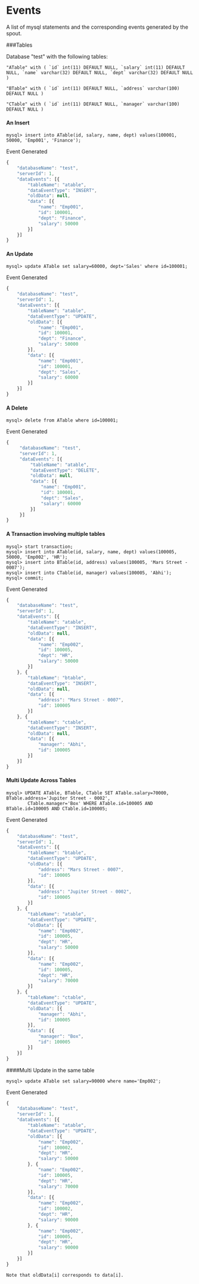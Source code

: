 Events
====================

A list of mysql statements and the corresponding events generated by the spout.

###Tables

Database "test" with the following tables:

    "ATable" with ( `id` int(11) DEFAULT NULL, `salary` int(11) DEFAULT NULL, `name` varchar(32) DEFAULT NULL, `dept` varchar(32) DEFAULT NULL )

    "BTable" with ( `id` int(11) DEFAULT NULL, `address` varchar(100) DEFAULT NULL )

    "CTable" with ( `id` int(11) DEFAULT NULL, `manager` varchar(100) DEFAULT NULL )


#### An Insert

    mysql> insert into ATable(id, salary, name, dept) values(100001, 50000, 'Emp001', 'Finance');
    
Event Generated
    
```javascript
{
    "databaseName": "test",
    "serverId": 1,
    "dataEvents": [{
        "tableName": "atable",
        "dataEventType": "INSERT",
        "oldData": null,
        "data": [{
            "name": "Emp001",
            "id": 100001,
            "dept": "Finance",
            "salary": 50000
        }]
    }]
}
```
    
#### An Update

    mysql> update ATable set salary=60000, dept='Sales' where id=100001;
    
Event Generated
    
```javascript
{
    "databaseName": "test",
    "serverId": 1,
    "dataEvents": [{
        "tableName": "atable",
        "dataEventType": "UPDATE",
        "oldData": [{
            "name": "Emp001",
            "id": 100001,
            "dept": "Finance",
            "salary": 50000
        }],
        "data": [{
            "name": "Emp001",
            "id": 100001,
            "dept": "Sales",
            "salary": 60000
        }]
    }]
}
```
    
#### A Delete

    mysql> delete from ATable where id=100001; 
    
Event Generated

```javascript
{
     "databaseName": "test",
     "serverId": 1,
     "dataEvents": [{
         "tableName": "atable",
         "dataEventType": "DELETE",
         "oldData": null,
         "data": [{
             "name": "Emp001",
             "id": 100001,
             "dept": "Sales",
             "salary": 60000
         }]
     }]
}
```
       
#### A Transaction involving multiple tables

    mysql> start transaction;
    mysql> insert into ATable(id, salary, name, dept) values(100005, 50000, 'Emp002', 'HR');
    mysql> insert into BTable(id, address) values(100005, 'Mars Street - 0007');
    mysql> insert into CTable(id, manager) values(100005, 'Abhi');
    mysql> commit;
    
Event Generated

```javascript
{
    "databaseName": "test",
    "serverId": 1,
    "dataEvents": [{
        "tableName": "atable",
        "dataEventType": "INSERT",
        "oldData": null,
        "data": [{
            "name": "Emp002",
            "id": 100005,
            "dept": "HR",
            "salary": 50000
        }]
    }, {
        "tableName": "btable",
        "dataEventType": "INSERT",
        "oldData": null,
        "data": [{
            "address": "Mars Street - 0007",
            "id": 100005
        }]
    }, {
        "tableName": "ctable",
        "dataEventType": "INSERT",
        "oldData": null,
        "data": [{
            "manager": "Abhi",
            "id": 100005
        }]
    }]
}
```
    

#### Multi Update Across Tables

    mysql> UPDATE ATable, BTable, CTable SET ATable.salary=70000, BTable.address='Jupiter Street - 0002',
            CTable.manager='Box' WHERE ATable.id=100005 AND BTable.id=100005 AND CTable.id=100005;
            
Event Generated
    
```javascript
{
    "databaseName": "test",
    "serverId": 1,
    "dataEvents": [{
        "tableName": "btable",
        "dataEventType": "UPDATE",
        "oldData": [{
            "address": "Mars Street - 0007",
            "id": 100005
        }],
        "data": [{
            "address": "Jupiter Street - 0002",
            "id": 100005
        }]
    }, {
        "tableName": "atable",
        "dataEventType": "UPDATE",
        "oldData": [{
            "name": "Emp002",
            "id": 100005,
            "dept": "HR",
            "salary": 50000
        }],
        "data": [{
            "name": "Emp002",
            "id": 100005,
            "dept": "HR",
            "salary": 70000
        }]
    }, {
        "tableName": "ctable",
        "dataEventType": "UPDATE",
        "oldData": [{
            "manager": "Abhi",
            "id": 100005
        }],
        "data": [{
            "manager": "Box",
            "id": 100005
        }]
    }]
}
```
    
####Multi Update in the same table

    mysql> update ATable set salary=90000 where name='Emp002';
    
Event Generated
    
```javascript
{
    "databaseName": "test",
    "serverId": 1,
    "dataEvents": [{
        "tableName": "atable",
        "dataEventType": "UPDATE",
        "oldData": [{
            "name": "Emp002",
            "id": 100002,
            "dept": "HR",
            "salary": 50000
        }, {
            "name": "Emp002",
            "id": 100005,
            "dept": "HR",
            "salary": 70000
        }],
        "data": [{
            "name": "Emp002",
            "id": 100002,
            "dept": "HR",
            "salary": 90000
        }, {
            "name": "Emp002",
            "id": 100005,
            "dept": "HR",
            "salary": 90000
        }]
    }]
}
```

    Note that oldData[i] corresponds to data[i].
